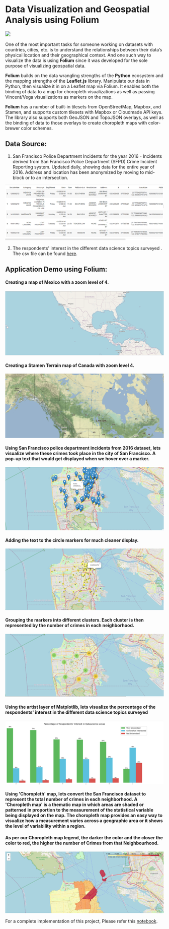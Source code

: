 # Data Visualization and Geospatial Analysis using Folium

<img src="https://media2.giphy.com/media/3ov9k06VQ0SU6f15rW/giphy.gif?cid=790b76114e7ed87fe72e540b6641f7c468c4ecb1693f9d7a&rid=giphy.gif&ct=g" />


One of the most important tasks for someone working on datasets with countries, cities, etc. is to understand the relationships between their data’s physical location and their geographical context.  And one such way to visualize the data is using <b>Folium</b> since it was developed for the sole purpose of visualizing geospatial data. 

<b>Folium</b> builds on the data wrangling strengths of the <b>Python</b> ecosystem and the mapping strengths of the <b>Leaflet.js</b> library. Manipulate our data in Python, then visualize it in on a Leaflet map via Folium. It enables both the binding of data to a map for choropleth visualizations as well as passing Vincent/Vega visualizations as markers on the map.

<b>Folium</b> has a number of built-in tilesets from OpenStreetMap, Mapbox, and Stamen, and supports custom tilesets with Mapbox or Cloudmade API keys. The library also supports both GeoJSON and TopoJSON overlays, as well as the binding of data to those overlays to create choropleth maps with color-brewer color schemes.

</hr>

## Data Source:

1. San Francisco Police Department Incidents for the year 2016 - Incidents derived from San Francisco Police Department (SFPD) Crime Incident Reporting system. Updated daily, showing data for the entire year of 2016. Address and location has been anonymized by moving to mid-block or to an intersection.

<img src="https://github.com/J-R-1/J-R-1/blob/main/Data%20Visualization%20using%20Folium/PI_2016.png" />


2. The respondents' interest in the different data science topics surveyed . The csv file can be found 
<a href="https://github.com/J-R-1/J-R-1/blob/main/Data%20Visualization%20using%20Folium/Topic_Survey_Assignment%20(1).csv">here</a>.

</hr>

## Application Demo using Folium:

#### Creating a map of Mexico with a zoom level of 4.

<img src="https://github.com/J-R-1/J-R-1/blob/main/Data%20Visualization%20using%20Folium/sc_mex.png" />

</hr>

#### Creating a Stamen Terrain map of Canada with zoom level 4.

<img src="https://github.com/J-R-1/J-R-1/blob/main/Data%20Visualization%20using%20Folium/sc_canada.png" />

</hr>

#### Using San Francisco police department incidents from 2016 dataset, lets visualize where these crimes took place in the city of San Francisco. A pop-up text that would get displayed when we hover over a marker.

<img src="https://github.com/J-R-1/J-R-1/blob/main/Data%20Visualization%20using%20Folium/sf_popup.png" />

</hr>

####  Adding the text to the circle markers for much cleaner display.

<img src="https://github.com/J-R-1/J-R-1/blob/main/Data%20Visualization%20using%20Folium/sf_cm.png" />

</hr>

#### Grouping the markers into different clusters. Each cluster is then represented by the number of crimes in each neighborhood.

<img src="https://github.com/J-R-1/J-R-1/blob/main/Data%20Visualization%20using%20Folium/sf_cluster.png" />

</hr>

#### Using the artist layer of Matplotlib, lets visualize the percentage of the respondents' interest in the different data science topics surveyed

<img src="https://github.com/J-R-1/J-R-1/blob/main/Data%20Visualization%20using%20Folium/sc_ds.png" />

</hr>

#### Using 'Choropleth' map, lets convert the San Francisco dataset to represent the total number of crimes in each neighborhood. A 'Choropleth map' is a thematic map in which areas are shaded or patterned in proportion to the measurement of the statistical variable being displayed on the map. The choropleth map provides an easy way to visualize how a measurement varies across a geographic area or it shows the level of variability within a region.

#### As per our Choropleth map legend, the darker the color and the closer the color to red, the higher the number of Crimes from that Neighbourhood.


<img src="https://github.com/J-R-1/J-R-1/blob/main/Data%20Visualization%20using%20Folium/sf_choro.png" />

</hr>

For a complete implementation of this project, Please refer this <a href="https://github.com/J-R-1/J-R-1/blob/main/Data%20Visualization%20using%20Folium/Data_Visualization.ipynb">notebook</a>.


